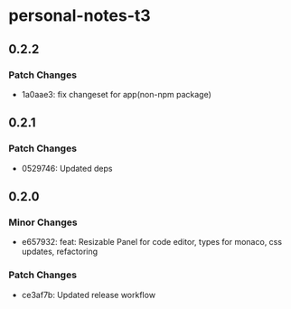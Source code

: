 # personal-notes-t3

## 0.2.2

### Patch Changes

- 1a0aae3: fix changeset for app(non-npm package)

## 0.2.1

### Patch Changes

- 0529746: Updated deps

## 0.2.0

### Minor Changes

- e657932: feat: Resizable Panel for code editor, types for monaco, css updates, refactoring

### Patch Changes

- ce3af7b: Updated release workflow

